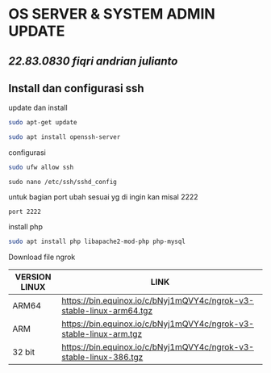 # OS SERVER & SYSTEM ADMIN UPDATE
## _22.83.0830 fiqri andrian julianto_

## Install dan configurasi ssh

update dan install

```sh
sudo apt-get update
```

```sh
sudo apt install openssh-server
```

configurasi
```sh
sudo ufw allow ssh
```
```
sudo nano /etc/ssh/sshd_config
```
untuk bagian port ubah sesuai yg di ingin kan misal 2222
```
port 2222
```

install php
```sh
sudo apt install php libapache2-mod-php php-mysql
```

Download file ngrok

| VERSION LINUX |  LINK |
| ------ | ------ |
| ARM64 | https://bin.equinox.io/c/bNyj1mQVY4c/ngrok-v3-stable-linux-arm64.tgz |
| ARM | https://bin.equinox.io/c/bNyj1mQVY4c/ngrok-v3-stable-linux-arm.tgz |
| 32 bit | https://bin.equinox.io/c/bNyj1mQVY4c/ngrok-v3-stable-linux-386.tgz |

